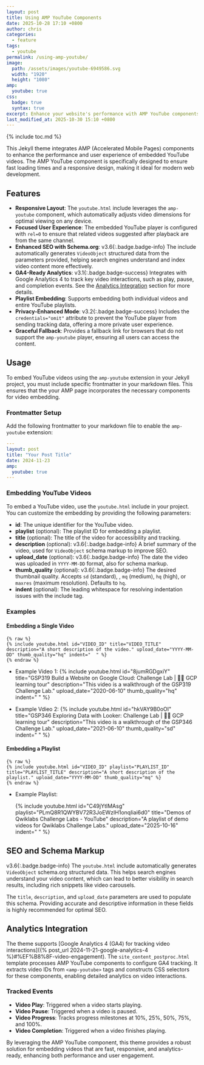 ```yaml
---
layout: post
title: Using AMP YouTube Components
date: 2025-10-28 17:10 +0800
author: chris
categories:
  - feature
tags:
  - youtube
permalink: /using-amp-youtube/
image:
  path: /assets/images/youtube-6949586.svg
  width: "1920"
  height: "1080"
amp:
  youtube: true
css:
  badge: true
  syntax: true
excerpt: Enhance your website's performance with AMP YouTube components for fast, responsive video embedding and improved user experience.
last_modified_at: 2025-10-30 15:10 +0800
---
```


{% include toc.md %}

This Jekyll theme integrates AMP (Accelerated Mobile Pages) components to enhance the performance and user experience of embedded YouTube videos. The AMP YouTube component is specifically designed to ensure fast loading times and a responsive design, making it ideal for modern web development.

## Features

- **Responsive Layout**: The `youtube.html` include leverages the `amp-youtube` component, which automatically adjusts video dimensions for optimal viewing on any device.
- **Focused User Experience**: The embedded YouTube player is configured with `rel=0` to ensure that related videos suggested after playback are from the same channel.
- **Enhanced SEO with Schema.org**: <span>v3.6</span>{:.badge.badge-info} The include automatically generates `VideoObject` structured data from the parameters provided, helping search engines understand and index video content more effectively.
- **GA4-Ready Analytics**: <span>v3.1</span>{:.badge.badge-success} Integrates with Google Analytics 4 to track key video interactions, such as play, pause, and completion events. See the [Analytics Integration](#analytics-integration) section for more details.
- **Playlist Embedding**: Supports embedding both individual videos and entire YouTube playlists.
- **Privacy-Enhanced Mode**: <span>v3.2</span>{:.badge.badge-success} Includes the `credentials="omit"` attribute to prevent the YouTube player from sending tracking data, offering a more private user experience.
- **Graceful Fallback**: Provides a fallback link for browsers that do not support the `amp-youtube` player, ensuring all users can access the content.

[credentials=omit]: https://amp.dev/documentation/components/amp-youtube#credentials-(optional)
[rel=0]: https://developers.google.com/youtube/player_parameters#rel

## Usage

To embed YouTube videos using the `amp-youtube` extension in your Jekyll project, you must include specific frontmatter in your markdown files. This ensures that the your AMP page incorporates the necessary components for video embedding.

### Frontmatter Setup

Add the following frontmatter to your markdown file to enable the `amp-youtube` extension:

```yaml
---
layout: post
title: "Your Post Title"
date: 2024-11-23
amp:
  youtube: true
---
```

### Embedding YouTube Videos

To embed a YouTube video, use the `youtube.html` include in your project. You can customize the embedding by providing the following parameters:

- **id**: The unique identifier for the YouTube video.
- **playlist** (optional): The playlist ID for embedding a playlist.
- **title** (optional): The title of the video for accessibility and tracking.
- **description** (optional): <span>v3.6</span>{:.badge.badge-info} A brief summary of the video, used for `VideoObject` schema markup to improve SEO.
- **upload_date** (optional): <span>v3.6</span>{:.badge.badge-info} The date the video was uploaded in `YYYY-MM-DD` format, also for schema markup.
- **thumb_quality** (optional): <span>v3.6</span>{:.badge.badge-info} The desired thumbnail quality. Accepts `sd` (standard), , `mq` (medium), `hq` (high), or `maxres` (maximum resolution). Defaults to `hq`.
- **indent** (optional): The leading whitespace for resolving indentation issues with the include tag.

### Examples

#### Embedding a Single Video

```liquid
{% raw %}
{% include youtube.html id="VIDEO_ID" title="VIDEO_TITLE" description="A short description of the video." upload_date="YYYY-MM-DD" thumb_quality="hq" indent="  " %}
{% endraw %}
```

- Example Video 1:
  {% include youtube.html id="8jumRGDgxiY" title="GSP319 Build a Website on Google Cloud: Challenge Lab | 🐱‍🏍 GCP learning tour" description="This video is a walkthrough of the GSP319 Challenge Lab." upload_date="2020-06-10" thumb_quality="hq" indent="  " %}

- Example Vdieo 2:
  {% include youtube.html id="hkVAY9B0oOI" title="GSP346 Exploring Data with Looker: Challenge Lab | 🐱‍🏍 GCP learning tour" description="This video is a walkthrough of the GSP346 Challenge Lab." upload_date="2021-06-10" thumb_quality="sd" indent="  " %}

#### Embedding a Playlist  

```liquid
{% raw %}
{% include youtube.html id="VIDEO_ID" playlist="PLAYLIST_ID" title="PLAYLIST_TITLE" description="A short description of the playlist." upload_date="YYYY-MM-DD" thumb_quality="mq" %}
{% endraw %}
```

- Example Playlist:

  {% include youtube.html id="C49jYtIMAsg" playlist="PLmQ8R1QWYBV72R3JoEWzIH1onqIiai6d0" title="Demos of Qwiklabs Challenge Labs - YouTube" description="A playlist of demo videos for Qwiklabs Challenge Labs." upload_date="2025-10-16" indent="  " %}

## SEO and Schema Markup

<span>v3.6</span>{:.badge.badge-info} The `youtube.html` include automatically generates `VideoObject` schema.org structured data. This helps search engines understand your video content, which can lead to better visibility in search results, including rich snippets like video carousels.

The `title`, `description`, and `upload_date` parameters are used to populate this schema. Providing accurate and descriptive information in these fields is highly recommended for optimal SEO.

## Analytics Integration

The theme supports [Google Analytics 4 (GA4) for tracking video interactions]({% post_url 2024-11-21-google-analytics-4 %}#%EF%B8%8F-video-engagement). The `site_content_postproc.html` template processes AMP YouTube components to configure GA4 tracking. It extracts video IDs from `<amp-youtube>` tags and constructs CSS selectors for these components, enabling detailed analytics on video interactions.

### Tracked Events

- **Video Play**: Triggered when a video starts playing.
- **Video Pause**: Triggered when a video is paused.
- **Video Progress**: Tracks progress milestones at 10%, 25%, 50%, 75%, and 100%.
- **Video Completion**: Triggered when a video finishes playing.

By leveraging the AMP YouTube component, this theme provides a robust solution for embedding videos that are fast, responsive, and analytics-ready, enhancing both performance and user engagement.
